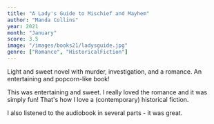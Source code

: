 ```yaml
---
title: "A Lady's Guide to Mischief and Mayhem"
author: "Manda Collins"
year: 2021
month: "January"
score: 3.5
image: "/images/books21/ladysguide.jpg"
genre: ["Romance", "HistoricalFiction"]
---
```


Light and sweet novel with murder, investigation, and a romance. An entertaining and popcorn-like book!

This was entertaining and sweet. I really loved the romance and it was simply fun! That's how I love a (contemporary) historical fiction.

I also listened to the audiobook in several parts - it was great.
